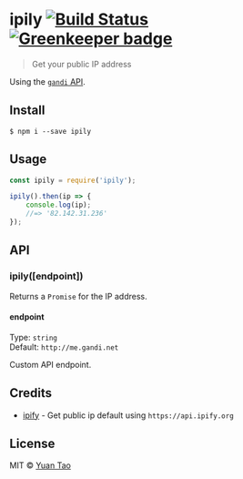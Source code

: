 # ipily [![Build Status](https://travis-ci.org/taoyuan/ipily.svg?branch=master)](https://travis-ci.org/taoyuan/ipily) [![Greenkeeper badge](https://badges.greenkeeper.io/taoyuan/ipily.svg)](https://greenkeeper.io/)

> Get your public IP address

Using the [`gandi` API](http://me.gandi.net).


## Install

```
$ npm i --save ipily
```


## Usage

```js
const ipily = require('ipily');

ipily().then(ip => {
	console.log(ip);
	//=> '82.142.31.236'
});
```


## API

### ipily([endpoint])

Returns a `Promise` for the IP address.

#### endpoint

Type: `string`<br>
Default: `http://me.gandi.net`

Custom API endpoint.

## Credits

- [ipify](https://github.com/sindresorhus/ipify) - Get public ip default using `https://api.ipify.org`

## License

MIT © [Yuan Tao](https://github.com/taoyuan)

